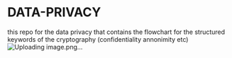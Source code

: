 # DATA-PRIVACY
this repo for the data privacy that contains the flowchart for the structured keywords of the cryptography (confidentiality annonimity etc)
![Uploading image.png…]()
